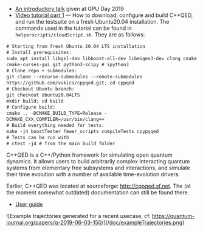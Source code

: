 * [An introductory talk](https://youtu.be/yunR73LNJ1M) given at GPU Day 2019
* [Video tutorial part 1](https://youtu.be/Ozj4sDNdlmM) — How to download, configure and build C++QED, and run the testsuite on a fresh Ubuntu20.04 installation. The commands used in the tutorial can be found in `helperscripts/cloudScript.sh`. They are as follows:
```
# Starting from fresh Ubuntu 20.04 LTS installation
# Install prerequisites:
sudo apt install libgsl-dev libboost-all-dev libeigen3-dev clang cmake cmake-curses-gui git python3-scipy # ipython3
# Clone repo + submodules:
git clone --recurse-submodules --remote-submodules https://github.com/vukics/cppqed.git; cd cppqed
# Checkout Ubuntu branch: 
git checkout Ubuntu20.04LTS
mkdir build; cd build
# Configure build:
cmake .. -DCMAKE_BUILD_TYPE=Release -DCMAKE_CXX_COMPILER=/usr/bin/clang++
# Build everything needed for tests:
make -j4 boostTester fewer_scripts compileTests cpypyqed 
# Tests can be run with
# ctest -j4 # from the main build folder
```

C++QED is a C++/Python framework for simulating open quantum dynamics. It allows users to build arbitrarily complex interacting quantum systems from elementary free subsystems and interactions, and simulate their time evolution with a number of available time-evolution drivers.

Earlier, C++QED was located at sourceforge: http://cppqed.sf.net. The (at the moment somewhat outdated) documentation can still be found there.
* [User guide](http://cppqed.sourceforge.net/cppqed/html/userguide.html)

![Example trajectories generated for a recent usecase, cf. https://quantum-journal.org/papers/q-2019-06-03-150/](/doc/exampleTrajectories.png)
